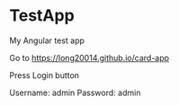# TestApp
My Angular test app

Go to https://long20014.github.io/card-app

Press Login button

Username: admin
Password: admin
